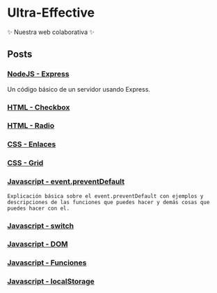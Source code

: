 # Ultra-Effective

✨ Nuestra web colaborativa ✨

## Posts

### [NodeJS - Express](/posts/intro_express.md)

Un código básico de un servidor usando Express.

### [HTML - Checkbox](/posts/checkbox.md)

### [HTML - Radio](/posts/post_Cristian.md)

### [CSS - Enlaces](/posts/post_estilado_de_enlaces_Javi.md)

### [CSS - Grid](/posts/Post_Lucas.md)

### [Javascript - event.preventDefault](/posts/post_Lucas_event.preventDefault().md)

    Explicación básica sobre el event.preventDefault con ejemplos y descripciones de las funciones que puedes hacer y demás cosas que puedes hacer con el.

### [Javascript - switch](/posts/post_switch.md)

### [Javascript - DOM](/posts/DOM_element_js.md)

### [Javascript - Funciones](/posts/Explicacion.md)

### [Javascript - localStorage](/posts/post_camacho.md)
